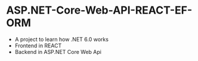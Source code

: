 # ASP.NET-Core-Web-API-REACT-EF-ORM
- A project to learn how .NET 6.0 works
- Frontend in REACT
- Backend in ASP.NET Core Web Api

